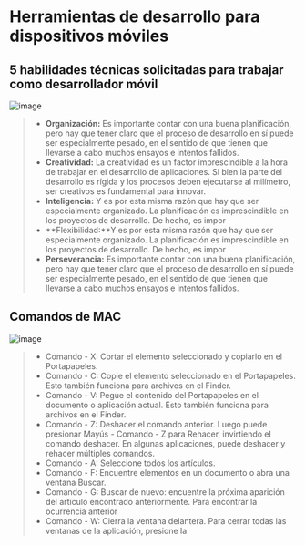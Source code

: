 # Herramientas de desarrollo para dispositivos móviles


##  5 habilidades técnicas solicitadas para trabajar como desarrollador móvil
 ![image](https://hrmcdn-13a1c.kxcdn.com/images/hr-sg/content-images/arina_nov_remote_working_wfh_pandemic_hybrid_work_123rf.jpg )
 
> - **Organización:** Es importante contar con una buena planificación, pero hay que tener claro que el proceso de desarrollo en sí puede ser especialmente pesado, en el sentido de que tienen que llevarse a cabo muchos ensayos e intentos fallidos. 
> - **Creatividad:** La creatividad es un factor imprescindible a la hora de trabajar en el desarrollo de aplicaciones. Si bien la parte del desarrollo es rígida y los procesos deben ejecutarse al milímetro, ser creativos es fundamental para innovar. 
> - **Inteligencia:** Y es por esta misma razón que hay que ser especialmente organizado. La planificación es imprescindible en los proyectos de desarrollo. De hecho, es impor
> - **Flexibilidad:**Y es por esta misma razón que hay que ser especialmente organizado. La planificación es imprescindible en los proyectos de desarrollo. De hecho, es impor
> - **Perseverancia:** Es importante contar con una buena planificación, pero hay que tener claro que el proceso de desarrollo en sí puede ser especialmente pesado, en el sentido de que tienen que llevarse a cabo muchos ensayos e intentos fallidos.


## Comandos de MAC
 ![image](https://s3.amazonaws.com/helpjuice-static/helpjuice_production%2Fuploads%2Fupload%2Fimage%2F7944%2Fdirect%2F1610958113191-Screenshot+2021-01-18+at+10.13.28.png)

> - Comando - X: Cortar el elemento seleccionado y copiarlo en el Portapapeles.
> - Comando - C: Copie el elemento seleccionado en el Portapapeles. Esto también funciona para archivos en el Finder.
> - Comando - V: Pegue el contenido del Portapapeles en el documento o aplicación actual. Esto también funciona para archivos en el Finder.
> - Comando - Z: Deshacer el comando anterior. Luego puede presionar Mayús - Comando - Z para Rehacer, invirtiendo el comando deshacer. En algunas aplicaciones, puede deshacer y rehacer múltiples comandos.
>-  Comando - A: Seleccione todos los artículos.
> - Comando - F: Encuentre elementos en un documento o abra una ventana Buscar.
> - Comando - G: Buscar de nuevo: encuentre la próxima aparición del artículo encontrado anteriormente. Para encontrar la ocurrencia anterior
> - Comando - W: Cierra la ventana delantera. Para cerrar todas las ventanas de la aplicación, presione la
